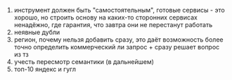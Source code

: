 1. инструмент должен быть "самостоятельным", готовые сервисы - это хорошо, но строить основу на каких-то сторонних сервисах ненадёжно, где гарантия, что завтра они не перестанут работать
2. неявные дубли
3. регион, почему нельзя добавить сразу, это даёт возможность более точно определить коммерческий ли запрос + сразу решает вопрос из тз
4. учесть пересмотр семантики (в дальнейшем)
5. топ-10 яндекс и гугл
